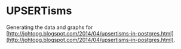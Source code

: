 UPSERTisms
==========

Generating the data and graphs for
[http://johtopg.blogspot.com/2014/04/upsertisms-in-postgres.html](http://johtopg.blogspot.com/2014/04/upsertisms-in-postgres.html).
